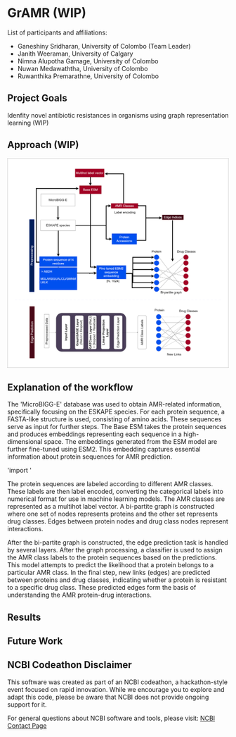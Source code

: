 # GrAMR (WIP)

List of participants and affiliations:
- Ganeshiny Sridharan, University of Colombo  (Team Leader)
- Janith Weeraman, University of Calgary 
- Nimna Alupotha Gamage, University of Colombo
- Nuwan Medawaththa, University of Colombo
- Ruwanthika Premarathne, University of Colombo

## Project Goals

Idenfity novel antibiotic resistances in organisms using graph representation learning (WIP)

## Approach (WIP)

![Graphical abstract](misc/Workflow_updated.drawio.png)

## Explanation of the workflow

The 'MicroBIGG-E' database was used to obtain AMR-related information, specifically focusing on the ESKAPE species. For each protein sequence, a FASTA-like structure is used, consisting of amino acids. These sequences serve as input for further steps. The Base ESM takes the protein sequences and produces embeddings representing each sequence in a high-dimensional space. The embeddings generated from the ESM model are further fine-tuned using ESM2. This embedding captures essential information about protein sequences for AMR prediction.

'import '

The protein sequences are labeled according to different AMR classes. These labels are then label encoded, converting the categorical labels into numerical format for use in machine learning models. The AMR classes are represented as a multihot label vector. A bi-partite graph is constructed where one set of nodes represents proteins and the other set represents drug classes. Edges between protein nodes and drug class nodes represent interactions. 

After the bi-partite graph is constructed, the edge prediction task is handled by several layers. After the graph processing, a classifier is used to assign the AMR class labels to the protein sequences based on the predictions. This model attempts to predict the likelihood that a protein belongs to a particular AMR class. In the final step, new links (edges) are predicted between proteins and drug classes, indicating whether a protein is resistant to a specific drug class. These predicted edges form the basis of understanding the AMR protein-drug interactions.

## Results

## Future Work

## NCBI Codeathon Disclaimer
This software was created as part of an NCBI codeathon, a hackathon-style event focused on rapid innovation. While we encourage you to explore and adapt this code, please be aware that NCBI does not provide ongoing support for it.

For general questions about NCBI software and tools, please visit: [NCBI Contact Page](https://www.ncbi.nlm.nih.gov/home/about/contact/)

